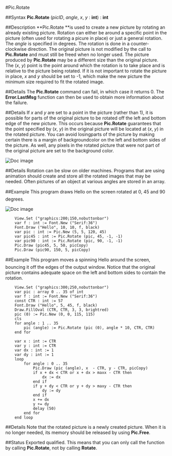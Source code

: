 
#Pic.Rotate

##Syntax
**Pic.Rotate** (_picID_, _angle_, _x_, _y_ : **int**) : **int**



##Description
**Pic.Rotate **is used to create a new picture by rotating an already existing picture. Rotation can either be around a specific point in the picture (often used for rotating a picure in place) or just a general rotation.
The _angle_ is specified in degrees. The rotation is done in a counter-clockwise direction. The original picture is not modified by the call to **Pic.Rotate** and must still be freed when no longer used. The picture produced by **Pic.Rotate** may be a different size than the original picture.
The (_x_, _y_) point is the point around which the rotation is to take place and is relative to the picture being rotated. If it is not important to rotate the picture in place, _x_ and _y_ should be set to -1, which make the new picture the minimum size required to fit the rotated image.



##Details
The **Pic.Rotate** command can fail, in which case it returns 0. The **Error.LastMsg** function can then be used to obtain more information about the failure.



##Details
If _x_ and _y_ are set to a point in the picture (rather than 1), it is possible for parts of the original picture to be rotated off the left and bottom edge of the new picture. This occurs because **Pic.Rotate** guarantees that the point specified by  (_x_, _y_) in the original picture will be located at  (_x_, _y_) in the rotated picture. You can avoid losingparts of the picture by making certain there is a margin of backgroundcolor on the left and bottom sides of the picture.
As well, any pixels in the rotated picture that were not part of the original picture are set to the background color.

![Doc image](pic_rotate01.gif)


##Details
Rotation can be slow on older machines. Programs that are using animation should create and store all the rotated images that may be needed. Often pictures of an object at various angles are stored in an array. 



##Example
This program draws &#147;Hello&#148; on the screen rotated at 0, 45 and 90 degrees.


![Doc image](pic_rotate02.gif)

        View.Set ("graphics:200;150,nobuttonbar")
        var f : int := Font.New ("Serif:36")
        Font.Draw ("Hello", 10, 10, f, black)
        var pic : int := Pic.New (5, 5, 120, 45)
        var pic45 : int := Pic.Rotate (pic, 45, -1, -1)
        var pic90 : int := Pic.Rotate (pic, 90, -1, -1)
        Pic.Draw (pic45, 5, 50, picCopy)
        Pic.Draw (pic90, 150, 5, picCopy)
        
##Example
This program moves a spinning &#147;Hello&#148; around the screen, bouncing it off the edges of the output window. Notice that the original picture contains adequate space on the left and bottom sides to contain the rotation.


        View.Set ("graphics:300;250,nobuttonbar")
        var pic : array 0 .. 35 of int
        var f : int := Font.New ("Serif:36")
        const CTR : int := 57
        Font.Draw ("Hello", 5, 45, f, black)
        Draw.FillOval (CTR, CTR, 3, 3, brightred)
        pic (0) := Pic.New (0, 0, 115, 115)
        cls
        for angle : 1 .. 35
            pic (angle) := Pic.Rotate (pic (0), angle * 10, CTR, CTR)
        end for
        
        var x : int := CTR
        var y : int := CTR
        var dx : int := 1
        var dy : int := 1
        loop
            for angle : 0 .. 35
                Pic.Draw (pic (angle), x  - CTR, y - CTR, picCopy)
                if x + dx < CTR or x + dx > maxx - CTR then
                    dx := dx
                end if
                if y + dy < CTR or y + dy > maxy - CTR then
                    dy := dy
                end if
                x += dx
                y += dy
                delay (50)
            end for
        end loop
##Details
Note that the rotated picture is a newly created picture. When it is no longer needed, its memory should be released by using **Pic.Free**.



##Status
Exported qualified.
This means that you can only call the function by calling **Pic.Rotate**, not by calling **Rotate**.


